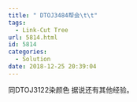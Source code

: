 ```yaml
---
title: " DTOJ3484帮会\t\t"
tags:
  - Link-Cut Tree
url: 5814.html
id: 5814
categories:
  - Solution
date: 2018-12-25 20:39:04
---
```


同DTOJ3122染颜色 据说还有其他经验。